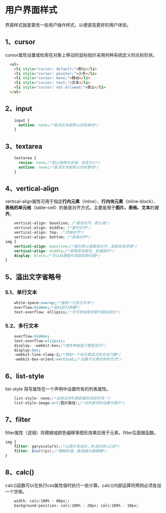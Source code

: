 # 用户界面样式

界面样式就是更改一些用户操作样式，以便提高更好的用户体验。

## 1、cursor

cursor属性设置或检索在对象上移动的鼠标指针采用何种系统定义的光标形状。

```html
  <ul>
    <li style="cursor: default;">默认</li>
    <li style="cursor: pointer;">小手</li>
    <li style="cursor: move;">移动</li>
    <li style="cursor: text;">文本</li>
    <li style="cursor: not-allowed;">禁止</li>
  </ul>
```

## 2、input

```css
    input {
      outline: none;/*取消文本框默认的轮廓线*/
    }
```

## 3、textarea

```css
    textarea {
      resize: none;/*阻止拖拽文本域，改变大小*/
      outline: none;/*取消文本框默认的轮廓线*/
    }
```

## 4、vertical-align

vertical-align属性可用于指定**行内元素**（inline）、**行内块元素**（inline-block）、**表格的单元格**（table-cell）的垂直对齐方式。主要是用于**图片、表格、文本**的**对齐**。

```css
 	vertical-align: baseline; /*基线对齐，默认值*/
    vertical-align: middle; /*居中对齐*/
    vertical-align: top; /*顶端对齐*/
    vertical-align: bottom; /*底端对齐*/
img {
	vertical-align: baseline;/*图片默认值基线对齐，底部会有空隙*/
	vertical-align: middle;/*使用其他属性，处理图片*/
	display: block;/*可以处理图片底部间隙问题*/
}
```

## 5、溢出文字省略号

### 5.1、单行文本

```css
    white-space:nowrap;/*强制一行显示文本*/
    overflow:hidden;/*超出部分隐藏*/
    text-overflow: ellipsis;/*文字用省略号替代超出部分*/
```

### 5.2、多行文本

```css
	overflow:hidden;
	text-overflow:ellipsis;
	display: -webkit-box;/*弹性伸缩盒子模型显示*/
	display:box;
	-webkit-line-clamp:2;/*限制一个块元素显示的文本行数*/
	-webkit-box-orient:vertical;/*设置子元素的排列方式*/
```

## 6、list-style

list-style 简写属性在一个声明中设置所有的列表属性。

```css
	list-style: none;/*去掉无序列表前面的项目符号·*/
	list-style-image:url(图片路径);/*去列表项前设置为图片*/
```

## 7、filter

filter属性（滤镜）将模糊或颜色偏移等图形效果应用于元素，filter后面跟函数。

```css
img {
	filter: garyscale(%);/*让图片变成灰，0%到100%之间*/
    filter: blur(5px);/*模糊处理，数值越大越模糊*/
}
```

## 8、calc()

calc()函数可以在执行css属性值时执行一些计算。calc()内部运算符两侧必须各加一个空格。

```css
	width: calc(100% - 80px);
	background-position: calc(100% - 20px) calc(100% - 10px)
```

